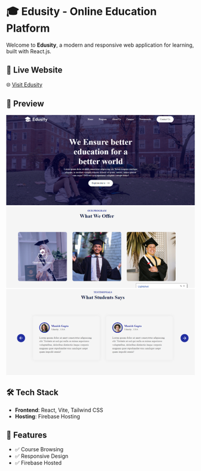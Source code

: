 # 🎓 Edusity - Online Education Platform

Welcome to **Edusity**, a modern and responsive web application for learning, built with React.js.

## 🚀 Live Website

🌐 [Visit Edusity](https://edusity-978cc.web.app/)

## 📸 Preview

![Edusity Screenshot 1](./Screenshot_18.png)
![Edusity Screenshot 2](./Screenshot_19.png)
![Edusity Screenshot 3](./Screenshot_20.png)

## 🛠️ Tech Stack

- **Frontend**: React, Vite, Tailwind CSS
- **Hosting**: Firebase Hosting

## 📂 Features

- ✅ Course Browsing  
- ✅ Responsive Design  
- ✅ Firebase Hosted
